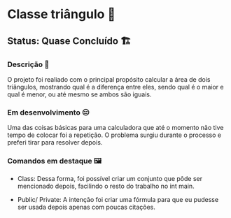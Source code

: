 # Classe triângulo 🔼
## Status: Quase Concluído 🏗️

### Descrição 📖

O projeto foi realiado com o principal propósito calcular a área de dois triângulos, mostrando qual é a diferença entre eles, sendo qual é o maior e qual é menor, ou até mesmo se ambos são iguais.

### Em desenvolvimento 😑

Uma das coisas básicas para uma calculadora que até o momento não tive tempo de colocar foi a repetição. O problema surgiu durante o processo e preferi tirar para resolver depois.

### Comandos em destaque 🖼️

- Class:
Dessa forma, foi possível criar um conjunto que pôde ser mencionado depois, facilindo o resto do trabalho no int main.

- Public/ Private:
A intenção foi criar uma fórmula para que eu pudesse ser usada depois apenas com poucas citações.

